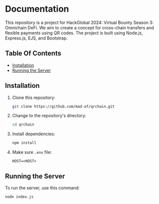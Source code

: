 # Documentation

This repository is a project for HackGlobal 2024: Virtual Bounty Season 3: Omnichain DeFi. We aim to create a concept for cross-chain transfers and flexible payments using QR codes. The project is built using Node.js, Express.js, EJS, and Bootstrap.

## Table Of Contents

- [Installation](#installation)
- [Running the Server](#running-the-server)

## Installation

1. Clone this repository:

   ```bash
   git clone https://github.com/mad-af/qrchain.git
   ```

2. Change to the repository's directory:

   ```bash
   cd qrchain
   ```

3. Install dependencies:

   ```bash
   npm install
   ```

4. Make sure `.env` file:
   ```
   HOST=<HOST>
   ```

## Running the Server

To run the server, use this command:

```bash
node index.js
```